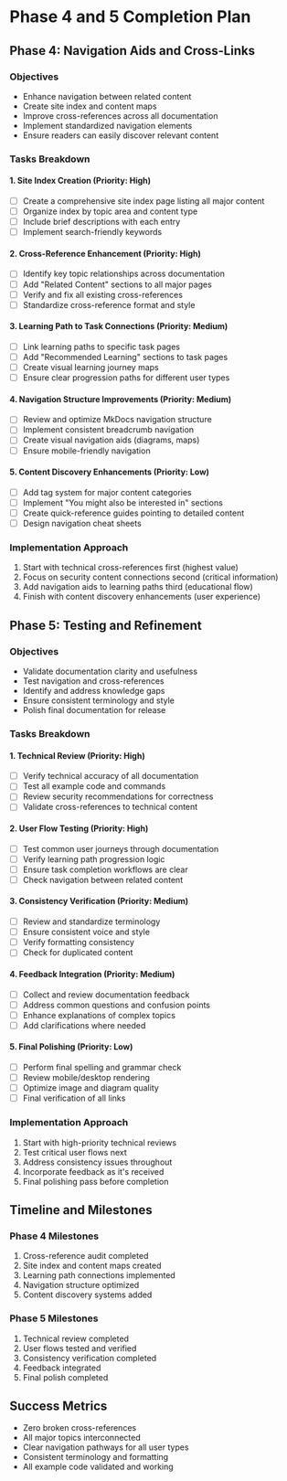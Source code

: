 # Phase 4 and 5 Completion Plan

## Phase 4: Navigation Aids and Cross-Links

### Objectives
* Enhance navigation between related content
* Create site index and content maps
* Improve cross-references across all documentation
* Implement standardized navigation elements
* Ensure readers can easily discover relevant content

### Tasks Breakdown

#### 1. Site Index Creation (Priority: High)
- [ ] Create a comprehensive site index page listing all major content
- [ ] Organize index by topic area and content type
- [ ] Include brief descriptions with each entry
- [ ] Implement search-friendly keywords

#### 2. Cross-Reference Enhancement (Priority: High)
- [ ] Identify key topic relationships across documentation
- [ ] Add "Related Content" sections to all major pages
- [ ] Verify and fix all existing cross-references
- [ ] Standardize cross-reference format and style

#### 3. Learning Path to Task Connections (Priority: Medium)
- [ ] Link learning paths to specific task pages
- [ ] Add "Recommended Learning" sections to task pages
- [ ] Create visual learning journey maps
- [ ] Ensure clear progression paths for different user types

#### 4. Navigation Structure Improvements (Priority: Medium)
- [ ] Review and optimize MkDocs navigation structure
- [ ] Implement consistent breadcrumb navigation
- [ ] Create visual navigation aids (diagrams, maps)
- [ ] Ensure mobile-friendly navigation

#### 5. Content Discovery Enhancements (Priority: Low)
- [ ] Add tag system for major content categories
- [ ] Implement "You might also be interested in" sections
- [ ] Create quick-reference guides pointing to detailed content
- [ ] Design navigation cheat sheets

### Implementation Approach
1. Start with technical cross-references first (highest value)
2. Focus on security content connections second (critical information)
3. Add navigation aids to learning paths third (educational flow)
4. Finish with content discovery enhancements (user experience)

## Phase 5: Testing and Refinement

### Objectives
* Validate documentation clarity and usefulness
* Test navigation and cross-references
* Identify and address knowledge gaps
* Ensure consistent terminology and style
* Polish final documentation for release

### Tasks Breakdown

#### 1. Technical Review (Priority: High)
- [ ] Verify technical accuracy of all documentation
- [ ] Test all example code and commands
- [ ] Review security recommendations for correctness
- [ ] Validate cross-references to technical content

#### 2. User Flow Testing (Priority: High)
- [ ] Test common user journeys through documentation
- [ ] Verify learning path progression logic
- [ ] Ensure task completion workflows are clear
- [ ] Check navigation between related content

#### 3. Consistency Verification (Priority: Medium)
- [ ] Review and standardize terminology
- [ ] Ensure consistent voice and style
- [ ] Verify formatting consistency
- [ ] Check for duplicated content

#### 4. Feedback Integration (Priority: Medium)
- [ ] Collect and review documentation feedback
- [ ] Address common questions and confusion points
- [ ] Enhance explanations of complex topics
- [ ] Add clarifications where needed

#### 5. Final Polishing (Priority: Low)
- [ ] Perform final spelling and grammar check
- [ ] Review mobile/desktop rendering
- [ ] Optimize image and diagram quality
- [ ] Final verification of all links

### Implementation Approach
1. Start with high-priority technical reviews
2. Test critical user flows next
3. Address consistency issues throughout
4. Incorporate feedback as it's received
5. Final polishing pass before completion

## Timeline and Milestones

### Phase 4 Milestones
1. Cross-reference audit completed
2. Site index and content maps created
3. Learning path connections implemented
4. Navigation structure optimized
5. Content discovery systems added

### Phase 5 Milestones
1. Technical review completed
2. User flows tested and verified
3. Consistency verification completed
4. Feedback integrated
5. Final polish completed

## Success Metrics
* Zero broken cross-references
* All major topics interconnected
* Clear navigation pathways for all user types
* Consistent terminology and formatting
* All example code validated and working
